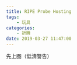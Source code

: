 ```yaml
---
title: RIPE Probe Hosting
tags: 
    - 玩具
categories:
    - 折腾
date: 2019-03-27 11:47:00
---
```


先上图（低清警告）

![]()
<!--stackedit_data:
eyJoaXN0b3J5IjpbMTU3MDk1ODg0NF19
-->